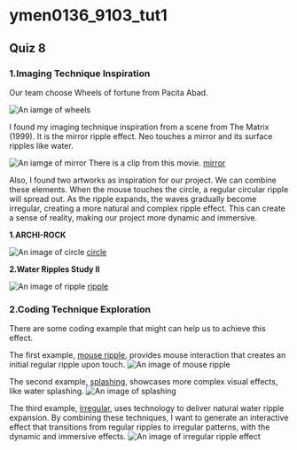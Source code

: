 
# ymen0136_9103_tut1
## Quiz 8

###  1.Imaging Technique Inspiration

Our team choose Wheels of fortune from Pacita Abad.

![An iamge of wheels](wheels.jpg)

I found my imaging technique inspiration from a scene from The Matrix (1999). It is the mirror ripple effect. Neo touches a mirror and its surface ripples like water. 

![An iamge of mirror](mirror.png)
There is a clip from this movie.
[mirror](https://www.youtube.com/watch?v=fnVQlwKAuLk)


Also, I found two artworks as inspiration for our project. We can combine these elements. When the mouse touches the circle, a regular circular ripple will spread out. As the ripple expands, the waves gradually become irregular, creating a more natural and complex ripple effect. This can create a sense of reality, making our project more dynamic and immersive.

**1.ARCHI-ROCK**

![An image of circle](circle.png)
[circle](https://au.pinterest.com/pin/21321798205391577/)


**2.Water Ripples Study II**

![An image of ripple](ripple.png)
[ripple](https://jenniferbellart.com/products/water-ripples-study-ii?variant=44421163319536)


###  2.Coding Technique Exploration

There are some coding example that might can help us to achieve this effect.

The first example, [mouse ripple](https://happycoding.io/tutorials/p5js/input/mouse-ripple), provides mouse interaction that creates an initial regular ripple upon touch.
![An image of mouse ripple ](mouseRipple.png)


The second example, [splashing](https://codepen.io/alexzaworski/pen/mEZvrG), showcases more complex visual effects, like water splashing.
![An image of splashing](splashing.png)


 The third example, [irregular](https://codepen.io/vcomics/pen/ZwNgvX), uses technology to deliver natural water ripple expansion. By combining these techniques, I want to generate an interactive effect that transitions from regular ripples to irregular patterns, with the dynamic and immersive effects.
 ![An image of irregular ripple effect](irregular.png)

